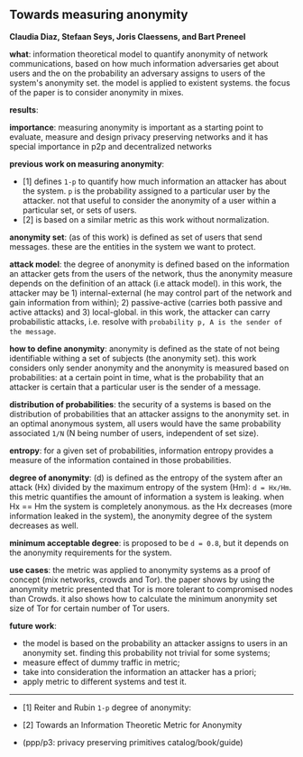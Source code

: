 ## Towards measuring anonymity
**Claudia Diaz, Stefaan Seys, Joris Claessens, and Bart Preneel**

**what**: information theoretical model to quantify anonymity of network communications, based on how much information adversaries get about users and the on the probability an adversary assigns to users of the system's anonymity set. the model is applied to existent systems. the focus of the paper is to consider anonymity in mixes.

**results**:

**importance**: measuring anonymity is important as a starting point to evaluate, measure and design privacy preserving networks and it has special importance in p2p and decentralized networks

**previous work on measuring anonymity**: 
- [1] defines `1-p` to quantify how much information an attacker has about the system. `p` is the probability assigned to a particular user by the attacker. not that useful to consider the anonymity of a user within a particular set, or sets of users.
- [2] is based on a similar metric as this work without normalization.

**anonymity set**: (as of this work) is defined as set of users that send messages. these are the entities in the system we want to protect.

**attack model**: the degree of anonymity is defined based on the information an attacker gets from the users of the network, thus the anonymity measure depends on the definition of an attack (i.e attack model). in this work, the attacker may be 1) internal-external (he may control part of the network and gain information from within); 2) passive-active (carries both passive and active attacks) and 3) local-global. in this work, the attacker can carry probabilistic attacks, i.e. resolve with `probability p, A is the sender of the message`. 

**how to define anonymity**: anonymity is defined as the state of not being identifiable withing a set of subjects (the anonymity set). this work considers only sender anonymity and the anonymity is measured based on probabilities: at a certain point in time, what is the probability that an attacker is certain that a particular user is the sender of a message.

**distribution of probabilities**: the security of a systems is based on the distribution of probabilities that an attacker assigns to the anonymity set. in an optimal anonymous system, all users would have the same probability associated `1/N` (N being number of users, independent of set size).

**entropy**: for a given set of probabilities, information entropy provides a measure of the information contained in those probabilities.

**degree of anonymity**: (d) is defined as the entropy of the system after an attack (Hx) divided by the maximum entropy of the system (Hm): `d = Hx/Hm`. this metric quantifies the amount of information a system is leaking. when Hx == Hm the system is completely anonymous. as the Hx decreases (more information leaked in the system), the anonymity degree of the system decreases as well.

**minimum acceptable degree**: is proposed to be `d = 0.8`, but it depends on the anonymity requirements for the system.

**use cases**: the metric was applied to anonymity systems as a proof of concept (mix networks, crowds and Tor). the paper shows by using the anonymity metric presented that Tor is more tolerant to compromised nodes than Crowds. it also shows how to calculate the minimum anonymity set size of Tor for certain number of Tor users.    

**future work**: 
- the model is based on the probability an attacker assigns to users in an anonymity set. finding this probability not trivial for some systems;
- measure effect of dummy traffic in metric;
- take into consideration the information an attacker has a priori;
- apply metric to different systems and test it.

---

- [1] Reiter and Rubin `1-p` degree of anonymity: 
- [2] Towards an Information Theoretic Metric for Anonymity

- (ppp/p3: privacy preserving primitives catalog/book/guide)
